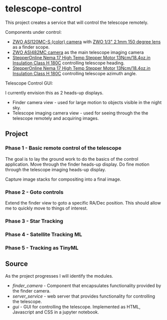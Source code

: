 # telescope-control

This project creates a service that will control the telescope remotely.

Components under control:
* [ZWO ASI120MC-S (color) camera](https://astronomy-imaging-camera.com/product/asi120mc-s) with [ZWO 1/3" 2.1mm 150 degree lens](https://astronomy-imaging-camera.com/product/zwo-13-2-1mm-150-degree-lens) as a finder scope.
* [ZWO ASI482MC camera](https://astronomy-imaging-camera.com/product/asi482mc) as the main telescope imaging camera
* [StepperOnline Nema 17 High Temp Stepper Motor 13Ncm/18.4oz.in Insulation Class H 180C](https://www.omc-stepperonline.com/nema-17-high-temp-stepper-motor-13ncm-18-4oz-in-insulation-class-h-180c.html) controlling telescope heading.
* [StepperOnline Nema 17 High Temp Stepper Motor 13Ncm/18.4oz.in Insulation Class H 180C](https://www.omc-stepperonline.com/nema-17-high-temp-stepper-motor-13ncm-18-4oz-in-insulation-class-h-180c.html) controlling telescope azimuth angle.

Telescope Control GUI:

I currently envision this as 2 heads-up displays.

* Finder camera view - used for large motion to objects visible in the night sky.
* Telescope imaging camera view - used for seeing through the the telescope remotely and acquiring images.

## Project

### Phase 1 - Basic remote control of the telescope

The goal is to lay the ground work to do the basics of the control application. Move through the finder heads-up display. Do fine motion through the telescope imaging heads-up display.

Capture image stacks for compositing into a final image.

### Phase 2 - Goto controls

Extend the finder view to goto a specific RA/Dec position. This should allow me to quickly move to things of interest.

### Phase 3 - Star Tracking

### Phase 4 - Satellite Tracking ML

### Phase 5 - Tracking as TinyML

## Source

As the project progresses I will identify the modules.

* _finder_camera_ - Component that encapsulates functionality provided by the finder camera.
* _server_service_ - web server that provides functionality for controlling the telescope.
* _gui_ - GUI for controlling the telescope. Implemented as HTML, Javascript and CSS in a jupyter notebook.

